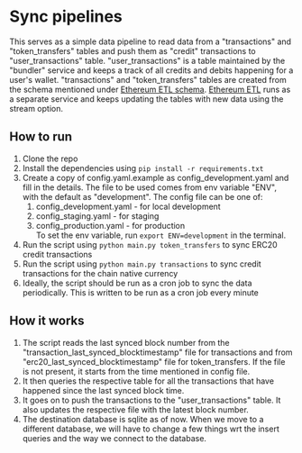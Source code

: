 # Sync pipelines
This serves as a simple data pipeline to read data from a "transactions" and "token_transfers" tables and push them as "credit" transactions to "user_transactions" table. "user_transactions" is a table maintained by the "bundler" service and keeps a track of all credits and debits happening for a user's wallet. "transactions" and "token_transfers" tables are created from the schema mentioned under [Ethereum ETL schema](https://github.com/blockchain-etl/ethereum-etl-postgres/tree/master/schema). [Ethereum ETL](https://github.com/blockchain-etl/ethereum-etl/) runs as a separate service and keeps updating the tables with new data using the stream option.</br>

## How to run
1. Clone the repo
2. Install the dependencies using `pip install -r requirements.txt`
3. Create a copy of config.yaml.example as config_development.yaml and fill in the details. The file to be used comes from env variable "ENV", with the default as "development". The config file can be one of:
   1. config_development.yaml - for local development
   2. config_staging.yaml - for staging
   3. config_production.yaml - for production</br>To set the env variable, run `export ENV=development` in the terminal.
4. Run the script using `python main.py token_transfers` to sync ERC20 credit transactions
5. Run the script using `python main.py transactions` to sync credit transactions for the chain native currency
6. Ideally, the script should be run as a cron job to sync the data periodically. This is written to be run as a cron job every minute

## How it works
1. The script reads the last synced block number from the "transaction_last_synced_blocktimestamp" file for transactions and from "erc20_last_synced_blocktimestamp" file for token_transfers. If the file is not present, it starts from the time mentioned in config file.
2. It then queries the respective table for all the transactions that have happened since the last synced block time.
3. It goes on to push the transactions to the "user_transactions" table. It also updates the respective file with the latest block number.
4. The destination database is sqlite as of now. When we move to a different database, we will have to change a few things wrt the insert queries and the way we connect to the database.